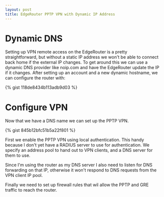 ```yaml
---
layout: post
title: EdgeRouter PPTP VPN with Dynamic IP Address
---
```


# Dynamic DNS
Setting up VPN remote access on the EdgeRouter is a pretty straightforward, but without a static IP address we won't be able to connect back home if the external IP changes. To get around this we can use a dynamic DNS provider like noip.com and have the EdgeRouter update the IP if it changes. After setting up an account and a new dynamic hostname, we can configure the router with:

{% gist 118de8434b113adb9d03 %}

# Configure VPN
Now that we have a DNS name we can set up the PPTP VPN.

{% gist 845b12bfc51b5a22f801 %}

First we enable the PPTP VPN using local authentication. This handy because I don't yet have a RADIUS server to use for authentication. We specify an address pool to hand out to VPN clients, and a DNS server for them to use. 

Since I'm using the router as my DNS server I also need to listen for DNS forwarding on that IP, otherwise it won't respond to DNS requests from the VPN client IP pool.

Finally we need to set up firewall rules that wil allow the PPTP and GRE traffic to reach the router.